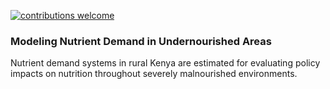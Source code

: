 [![contributions welcome](https://img.shields.io/badge/contributions-welcome-brightgreen.svg?style=flat)](https://github.com/AJKappes/Nutrient_Demand/issues)


### Modeling Nutrient Demand in Undernourished Areas

Nutrient demand systems in rural Kenya are estimated for evaluating policy impacts on nutrition throughout severely malnourished environments.
